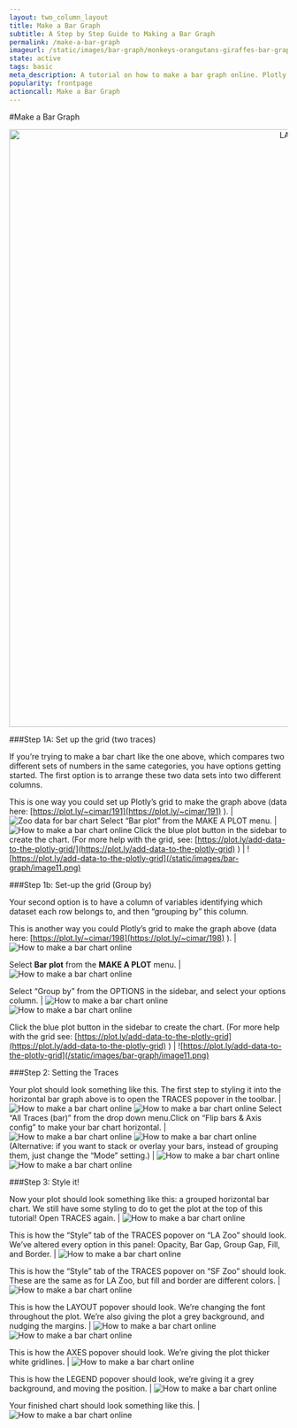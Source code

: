 ```yaml
---
layout: two_column_layout
title: Make a Bar Graph
subtitle: A Step by Step Guide to Making a Bar Graph
permalink: /make-a-bar-graph
imageurl: /static/images/bar-graph/monkeys-orangutans-giraffes-bar-graph.png
state: active
tags: basic
meta_description: A tutorial on how to make a bar graph online. Plotly is the easiest and fastest way to make and share graphs online.
popularity: frontpage
actioncall: Make a Bar Graph
---
```


#Make a Bar Graph

<div class="graphembed">
    <a href="https://plot.ly/~Nicole_G/46/" target="_blank" title="LA Zoo vs SF Zoo" style="display: block; text-align: center;"><img src="https://plot.ly/~Nicole_G/46.png" alt="LA Zoo vs SF Zoo" style="max-width: 100%;width: 1080px;"  width="1080" onerror="this.onerror=null;this.src='https://plot.ly/404.png';" /></a>
    <script data-plotly="Nicole_G:46" src="https://plot.ly/embed.js" async></script>
</div>


###Step 1A: Set up the grid (two traces)

If you’re trying to make a bar chart like the one above, which compares two different sets of numbers in the same categories, you have options getting started.
The first option is to arrange these two data sets into two different columns.

This is one way you could set up Plotly’s grid to make the graph above (data here: [https://plot.ly/~cimar/191](https://plot.ly/~cimar/191) ). | ![Zoo data for bar chart](/static/images/bar-graph/zoo-data-for-bar-chart.png)
Select “Bar plot” from the MAKE A PLOT menu. | ![How to make a bar chart online](/static/images/bar-graph/image02.png)
Click the blue plot button in the sidebar to create the chart.  (For more help with the grid, see: [https://plot.ly/add-data-to-the-plotly-grid/](https://plot.ly/add-data-to-the-plotly-grid) ) | ![https://plot.ly/add-data-to-the-plotly-grid](/static/images/bar-graph/image11.png)

###Step 1b: Set-up the grid (Group by)

Your second option is to have a column of variables identifying which dataset each row belongs to, and then “grouping by” this column.

This is another way you could Plotly’s grid to make the graph above (data here: [https://plot.ly/~cimar/198](https://plot.ly/~cimar/198) ). | ![How to make a bar chart online](/static/images/bar-graph/image21.png)

Select **Bar plot** from the **MAKE A PLOT** menu.  |  ![How to make a bar chart online](/static/images/bar-graph/image19.png)

Select “Group by” from the OPTIONS in the sidebar, and select your options column. | ![How to make a bar chart online](/static/images/bar-graph/image12.png) ![How to make a bar chart online](/static/images/bar-graph/image06.png)

Click the blue plot button in the sidebar to create the chart.  (For more help with the grid see: [https://plot.ly/add-data-to-the-plotly-grid](https://plot.ly/add-data-to-the-plotly-grid) ) | ![https://plot.ly/add-data-to-the-plotly-grid](/static/images/bar-graph/image11.png)

###Step 2: Setting the Traces

Your plot should look something like this.  The first step to styling it into the horizontal bar graph above is to open the TRACES popover in the toolbar. | ![How to make a bar chart online](/static/images/bar-graph/image20.png) ![How to make a bar chart online](/static/images/bar-graph/screen1.png)
Select &#8220;All Traces (bar)&#8221; from the drop down menu.Click on &#8220;Flip bars &amp; Axis config&#8221; to make your bar chart horizontal. | ![How to make a bar chart online](/static/images/bar-graph/screen2.png) ![How to make a bar chart online](/static/images/bar-graph/screen3.png)
(Alternative: if you want to stack or overlay your bars, instead of grouping them, just change the &#8220;Mode&#8221; setting.) | ![How to make a bar chart online](/static/images/bar-graph/image04.png) ![How to make a bar chart online](/static/images/bar-graph/image23.png)

###Step 3: Style it!

Now your plot should look something like this: a grouped horizontal bar chart. We still have some styling to do to get the plot at the top of this tutorial! Open TRACES again. | ![How to make a bar chart online](/static/images/bar-graph/image00.png)

This is how the “Style” tab of the TRACES popover on “LA Zoo” should look. We’ve altered every option in this panel: Opacity, Bar Gap, Group Gap, Fill, and Border. | ![How to make a bar chart online](/static/images/bar-graph/screen4.png)

This is how the “Style” tab of the TRACES popover on “SF Zoo” should look. These are the same as for LA Zoo, but fill and border are different colors. | ![How to make a bar chart online](/static/images/bar-graph/screen5.png)

This is how the LAYOUT popover should look. We’re changing the font throughout the plot.  We’re also giving the plot a grey background, and nudging the margins. | ![How to make a bar chart online](/static/images/bar-graph/image07.png) ![How to make a bar chart online](/static/images/bar-graph/image13.png)

This is how the AXES popover should look.  We’re giving the plot thicker white gridlines. | ![How to make a bar chart online](/static/images/bar-graph/screen6.png)

This is how the LEGEND popover should look, we’re giving it a grey background, and moving the position. | ![How to make a bar chart online](/static/images/bar-graph/screen7.png)

Your finished chart should look something like this. | ![How to make a bar chart online](/static/images/bar-graph/image22.png)
